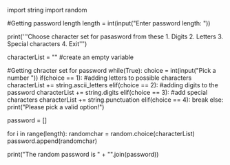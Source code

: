 import string
import random

#Getting password length
length = int(input("Enter password length: "))

print('''Choose character set for pasasword from these
        1. Digits
        2. Letters
        3. Special characters
        4. Exit''')
        
characterList = "" #create an empty variable

#Getting chracter set for password
while(True):
    choice = int(input("Pick a number "))
    if(choice == 1):
        #adding letters to possible characters
        characterList += string.ascii_letters
    elif(choice == 2):
        #adding digits to the password
        characterList += string.digits
    elif(choice == 3):
        #add special characters
        characterList += string.punctuation
    elif(choice == 4):
        break
    else:
        print("Please pick a valid option!")

password = []

for i in range(length):
    randomchar = random.choice(characterList)
    password.append(randomchar)

print("The random password is " + "".join(password))

